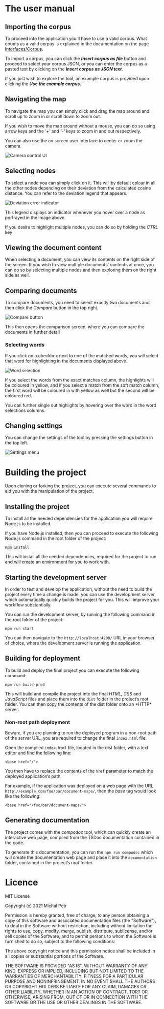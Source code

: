 # The user manual

## Importing the corpus
To proceed into the application you'll have to use a valid corpus. 
What counts as a valid corpus is explained in the documentation on the page 
[Interfaces/Corpus](https://www.fi.muni.cz/~xpetr2/document-maps/documentation/interfaces/Corpus.html).

To import a corpus, you can click the ***Insert corpus as file*** button and proceed to select your 
corpus JSON, or you can enter the corpus as a pasted text by clicking on the ***Insert corpus as JSON text***.

If you just wish to explore the tool, an example corpus is provided upon clicking the ***Use the example corpus***.

## Navigating the map
To navigate the map you can simply click and drag the map around and scroll up to zoom in or scroll down to zoom out.

If you wish to move the map around without a mouse, you can do so using arrow keys and the *'+'* and *'-'* keys to
zoom in and out respectively.

You can also use the on screen user interface to center or zoom the camera.

![Camera control UI](https://raw.githubusercontent.com/xpetr2/document-maps/master/src/assets/camera_controls.jpg "The camera controls")

## Selecting nodes
To select a node you can simply click on it. This will by default colour in all the other nodes depending on their
deviation from the calculated cosine distance. You can refer to the deviation legend that appears.

![Deviation error indicator](https://raw.githubusercontent.com/xpetr2/document-maps/master/src/assets/deviation_error.jpg "The deviation error indicator")

This legend displays an indicator whenever you hover over a node as portrayed in the image above.

If you desire to highlight multiple nodes, you can do so by holding the *CTRL* key

## Viewing the document content
When selecting a document, you can view its contents on the right side of the screen. If you wish to view 
multiple documents' contents at once, you can do so by selecting multiple nodes and then exploring them on
the right side as well.

## Comparing documents
To compare documents, you need to select exactly two documents and then click the *Compare* button in the top right.

![Compare button](https://raw.githubusercontent.com/xpetr2/document-maps/master/src/assets/compare_button.jpg "The compare button")

This then opens the comparison screen, where you can compare the documents in further detail

### Selecting words
If you click on a checkbox next to one of the matched words, you will select that word for highlighting in the documents
displayed above.

![Word selection](https://raw.githubusercontent.com/xpetr2/document-maps/master/src/assets/word_selection.jpg "The word selection")

If you select the words from the exact matches column, the highlights will be coloured in yellow, and if you select
a match from the soft match column, the first word will be coloured in with yellow as well but the second will be
coloured red.

You can further single out highlights by hovering over the word in the word selections columns.

## Changing settings
You can change the settings of the tool by pressing the settings button in the top left.

![Settings menu](https://raw.githubusercontent.com/xpetr2/document-maps/master/src/assets/settings_menu.jpg "Settings menu")

# Building the project

Upon cloning or forking the project, you can execute several commands to
aid you with the manipulation of the project.

## Installing the project

To install all the needed dependencies for the application you will
require Node.js to be installed.

If you have Node.js installed, then you can proceed to execute the
following Node.js command in the root folder of the project:

    npm install

This will install all the needed dependencies, required for the project
to run and will create an environment for you to work with.

## Starting the development server

In order to test and develop the application, without the need to build
the project every time a change is made, you can use the development
server, which automatically quickly builds the project for you. This
will improve your workflow substantially.

You can run the development server, by running the following command in
the root folder of the project:

    npm run start

You can then navigate to the `http://localhost:4200/` URL in your
browser of choice, where the development server is running the
application.

## Building for deployment

To build and deploy the final project you can execute the following
command:

    npm run build-prod

This will build and compile the project into the final *HTML*, *CSS* and
*JavaScript* files and place them into the `dist` folder in the
project’s root folder. You can then copy the contents of the dist folder
onto an \*HTTP\* server.

### Non-root path deployment

Beware, if you are planning to run the deployed program in a non-root
path of the server URL, you are required to change the final
`index.html` file.

Open the compiled `index.html` file, located in the dist folder, with a
text editor and find the following line:

    <base href="/">

You then have to replace the contents of the `href` parameter to match
the deployed application’s path.

For example, if the application was deployed on a web page with the URL
`http://example.com/foo/bar/document-maps/`, then the *base* tag would
look like the following:

    <base href="/foo/bar/document-maps/">

## Generating documentation

The project comes with the *compodoc* tool, which can quickly create an
interactive web page, compiled from the TSDoc documentation contained in
the code.

To generate this documentation, you can run the `npm run compodoc` which
will create the documentation web page and place it into the
`documentation` folder, contained in the project’s root folder.

# Licence
MIT License

Copyright (c) 2021 Michal Petr

Permission is hereby granted, free of charge, to any person obtaining a copy
of this software and associated documentation files (the "Software"), to deal
in the Software without restriction, including without limitation the rights
to use, copy, modify, merge, publish, distribute, sublicense, and/or sell
copies of the Software, and to permit persons to whom the Software is
furnished to do so, subject to the following conditions:

The above copyright notice and this permission notice shall be included in all
copies or substantial portions of the Software.

THE SOFTWARE IS PROVIDED "AS IS", WITHOUT WARRANTY OF ANY KIND, EXPRESS OR
IMPLIED, INCLUDING BUT NOT LIMITED TO THE WARRANTIES OF MERCHANTABILITY,
FITNESS FOR A PARTICULAR PURPOSE AND NONINFRINGEMENT. IN NO EVENT SHALL THE
AUTHORS OR COPYRIGHT HOLDERS BE LIABLE FOR ANY CLAIM, DAMAGES OR OTHER
LIABILITY, WHETHER IN AN ACTION OF CONTRACT, TORT OR OTHERWISE, ARISING FROM,
OUT OF OR IN CONNECTION WITH THE SOFTWARE OR THE USE OR OTHER DEALINGS IN THE
SOFTWARE.
